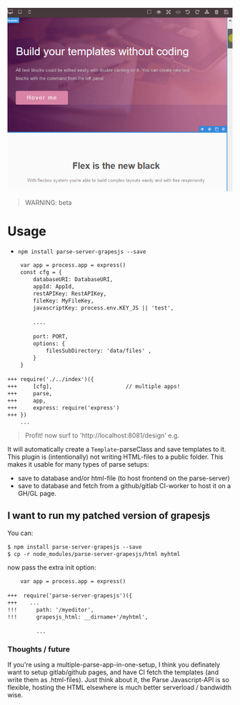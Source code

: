 
![](https://github.com/coderofsalvation/parse-server-grapesjs/raw/master/demo.gif)

> WARNING: beta

# Usage

* `npm install parse-server-grapesjs --save`


```
    var app = process.app = express()
	const cfg = {
		databaseURI: DatabaseURI,
		appId: AppId,
		restAPIKey: RestAPIKey,
		fileKey: MyFileKey,
		javascriptKey: process.env.KEY_JS || 'test',

		....

		port: PORT, 
		options: { 
			filesSubDirectory: 'data/files' , 
		}
	}
    
+++ require('./../index')({
+++ 	[cfg],                       // multiple apps! 
+++ 	parse, 
+++ 	app,  
+++ 	express: require('express')
+++ })
    ...
```

> Profit! now surf to 'http://localhost:8081/design' e.g.

It will automatically create a `Template`-parseClass and save templates to it.<br>
This plugin is (intentionally) not writing HTML-files to a public folder.
This makes it usable for many types of parse setups:

* save to database and/or html-file (to host frontend on the parse-server)
* save to database and fetch from a github/gitlab CI-worker to host it on a GH/GL page.

## I want to run my patched version of grapesjs

You can:

```
$ npm install parse-server-grapesjs --save
$ cp -r node_modules/parse-server-grapesjs/html myhtml

```

now pass the extra init option:

```
    var app = process.app = express()
    
+++  require('parse-server-grapesjs')({
+++    ...
!!!      path: '/myeditor', 
!!!    	 grapesjs_html: __dirname+'/myhtml', 

         ...
```

### Thoughts / future 

If you're using a multiple-parse-app-in-one-setup, I think you definately want to setup gitlab/github pages, and have CI fetch the templates (and write them as .html-files).
Just think about it, the Parse Javascript-API is so flexible, hosting the HTML elsewhere is much better serverload / bandwidth wise.
